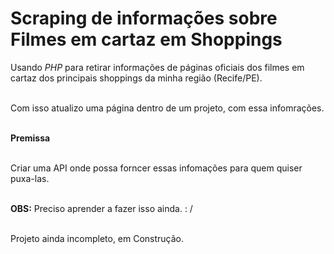 # Scraping de informações sobre Filmes em cartaz em Shoppings

Usando _PHP_ para retirar informações de páginas oficiais dos filmes em cartaz dos principais shoppings da minha região (Recife/PE).</br></br>

Com isso atualizo uma página dentro de um projeto, com essa infomrações.</br></br>

**Premissa**</br></br>

Criar uma API onde possa forncer essas infomações para quem quiser puxa-las.</br></br>

**OBS:** Preciso aprender a fazer isso ainda.  : / </br></br>

Projeto ainda incompleto, em Construção.

